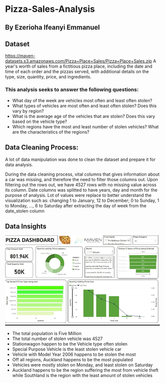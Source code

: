 # Pizza-Sales-Analysis
## By Ezerioha Ifeanyi Emmanuel

## Dataset
https://maven-datasets.s3.amazonaws.com/Pizza+Place+Sales/Pizza+Place+Sales.zip
A year's worth of sales from a fictitious pizza place, including the date and time of each order and the pizzas served, with additional details on the type, size, quantity, price, and ingredients.

### This analysis seeks to answer the following questions:
- What day of the week are vehicles most often and least often stolen?
- What types of vehicles are most often and least often stolen? Does this vary by region?
- What is the average age of the vehicles that are stolen? Does this vary based on the vehicle type?
- Which regions have the most and least number of stolen vehicles? What are the characteristics of the regions?

## Data Cleaning Process:
A lot of data manipulation was done to clean the dataset and prepare it for data analysis.

During the data cleaning process, vital columns that gives information about a car was missing, and therefore the need to filter those columns out. Upon filtering out the rows out, we have 4527 rows with no missing value across its column.
Date columns was splitted to have years, day and month for the purpose of analysis.
Lot of values were replace to better understand the visualization such as: changing 1 to January, 12 to December; 0 to Sunday, 1 to Monday, ..., 6 to Saturday after extracting the day of week from the date_stolen column



## Data Insights

![Pizza Dashboard](https://github.com/Ezerioha-ifeanyi/Pizza-Sales-Analysis/blob/main/Pizza%20Dashboard.jpg)
- The total population is Five Million
- The total number of stolen vehicle was 4527
- Stationwagon happen to be the Vehicle type often stolen
- Special Purpose Vehicle is the least stolen vehicle car
- Vehicle with Model Year 2006 happens to be stolen the most
- Off all regions, Auckland happens to be the most populated
- Vehicles were mostly stolen on Monday, and least stolen on Saturday
- Auckland happens to be the region suffering the most from vehicle theft while Southland is the region with the least amount of stolen vehicles

